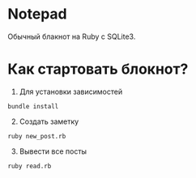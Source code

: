 # Notepad

Обычный блакнот на Ruby c SQLite3.

# Как стартовать блокнот?

1. Для установки зависимостей 

```
bundle install
```
2. Создать заметку

```
ruby new_post.rb
```

3. Вывести все посты

```
ruby read.rb
```
